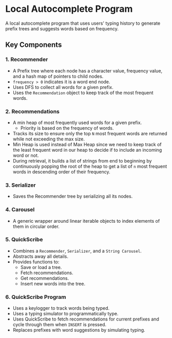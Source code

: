 # Local Autocomplete Program

A local autocomplete program that uses users' typing history to generate prefix trees and suggests words based on frequency.

## Key Components

### 1. Recommender
- A Prefix tree where each node has a character value, frequency value, and a hash map of pointers to child nodes.
- `frequency > 0` indicates it is a word end node.
- Uses DFS to collect all words for a given prefix.
- Uses the `Recommendation` object to keep track of the most frequent words.

### 2. Recommendations
- A min heap of most frequently used words for a given prefix. 
  - Priority is based on the frequency of words.
- Tracks its size to ensure only the top `N` most frequent words are returned while not exceeding the max size.
- Min Heap is used instead of Max Heap since we need to keep track of the least frequent word in our heap to decide if to include an incoming word or not.
- During retrieval, it builds a list of strings from end to beginning by continuously popping the root of the heap to get a list of `n` most frequent words in descending order of their frequency.

### 3. Serializer
- Saves the Recommender tree by serializing all its nodes.

### 4. Carousel
- A generic wrapper around linear iterable objects to index elements of them in circular order.

### 5. QuickScribe
- Combines a `Recommender`, `Serializer`, and a `String Carousel`.
- Abstracts away all details.
- Provides functions to:
  - Save or load a tree.
  - Fetch recommendations.
  - Get recommendations.
  - Insert new words into the tree.

### 6. QuickScribe Program
- Uses a keylogger to track words being typed.
- Uses a typing simulator to programmatically type.
- Uses QuickScribe to fetch recommendations for current prefixes and cycle through them when `INSERT` is pressed.
- Replaces prefixes with word suggestions by simulating typing.
